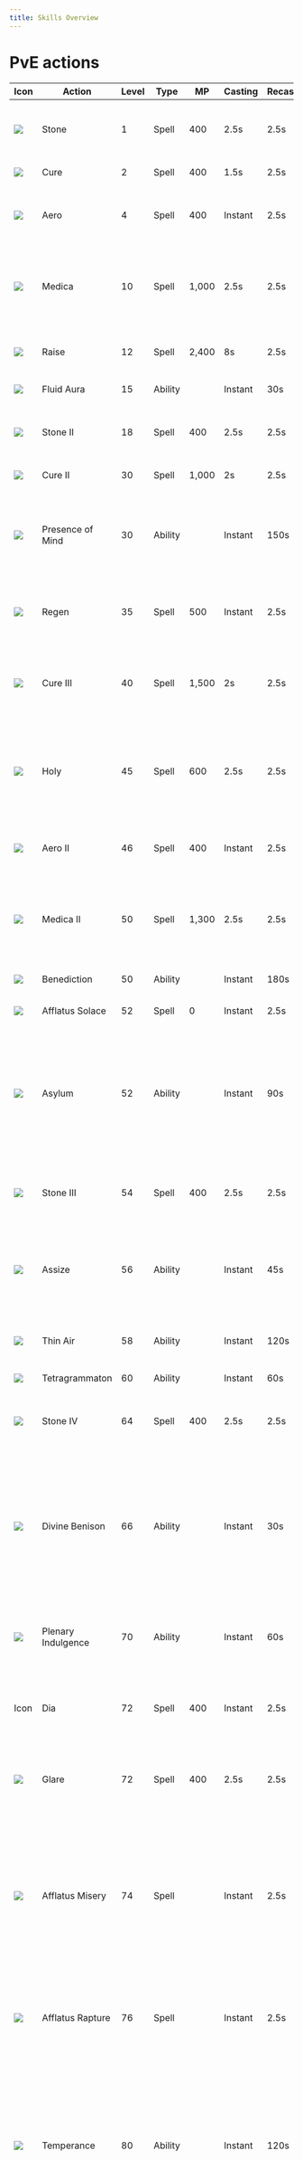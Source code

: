 ```yaml
---
title: Skills Overview
---
```

# PvE actions
| Icon | Action | Level | Type | MP | Casting | Recast | Description |
|------|--------|-------|------|----|---------|--------|-------------|
| ![](https://xivapi.com/i/000000/000403_hr1.png) | Stone | 1 | Spell | 400 | 2.5s | 2.5s | Deals earth damage with a potency of 140.
| ![](https://xivapi.com/i/000000/000405_hr1.png) | Cure | 2|Spell|400|1.5s|2.5s|Restores target's HP.
| ![](https://xivapi.com/i/000000/000401_hr1.png) | Aero | 4|Spell|400|Instant|2.5s|Deals wind damage with a potency of 50.
| ![](https://xivapi.com/i/000000/000408_hr1.png) | Medica|10|Spell|1,000|2.5s|2.5s|Restores own HP and the HP of all nearby party members.
| ![](https://xivapi.com/i/000000/000411_hr1.png) | Raise|12|Spell|2,400|8s|2.5s|Resurrects target to a weakened state.
| ![](https://xivapi.com/i/000000/000416_hr1.png) | Fluid Aura|15|Ability||Instant|30s|Binds target.
| ![](https://xivapi.com/i/000000/000404_hr1.png) | Stone II|18|Spell|400|2.5s|2.5s|Deals earth damage with a potency of 200.
| ![](https://xivapi.com/i/000000/000406_hr1.png) | Cure II|30|Spell|1,000|2s|2.5s|Restores target's HP.
| ![](https://xivapi.com/i/002000/002626_hr1.png) | Presence of Mind|30|Ability||Instant|150s|Reduces spell cast time and recast time, and auto-attack delay by 20%.
| ![](https://xivapi.com/i/002000/002628_hr1.png) | Regen|35|Spell|500|Instant|2.5s|Grants healing over time effect to target.
| ![](https://xivapi.com/i/000000/000407_hr1.png) | Cure III|40|Spell|1,500|2s|2.5s|Restores HP of target and all party members nearby target.
| ![](https://xivapi.com/i/002000/002629_hr1.png) | Holy|45|Spell|600|2.5s|2.5s|Deals unaspected damage with a potency of 140 to all nearby enemies.
| ![](https://xivapi.com/i/000000/000402_hr1.png) | Aero II|46|Spell|400|Instant|2.5s|Deals wind damage with a potency of 60.
| ![](https://xivapi.com/i/000000/000409_hr1.png) | Medica II|50|Spell|1,300|2.5s|2.5s|Restores own HP and the HP of all nearby party members.
| ![](https://xivapi.com/i/002000/002627_hr1.png) | Benediction|50|Ability||Instant|180s|Restores all of a target's HP.
| ![](https://xivapi.com/i/002000/002640_hr1.png) | Afflatus Solace|52|Spell|0|Instant|2.5s|Restores target's HP.
| ![](https://xivapi.com/i/002000/002632_hr1.png) | Asylum|52|Ability||Instant|90s|Envelops a designated area in a veil of succor, granting healing over time to self and any party members who enter.
| ![](https://xivapi.com/i/002000/002631_hr1.png) | Stone III|54|Spell|400|2.5s|2.5s|Deals earth damage with a potency of 240.
| ![](https://xivapi.com/i/002000/002634_hr1.png) | Assize|56|Ability||Instant|45s|Deals unaspected damage to all nearby enemies with a potency of 400.
| ![](https://xivapi.com/i/002000/002636_hr1.png) | Thin Air|58|Ability||Instant|120s|Reduces MP cost of all spells by 100%.
| ![](https://xivapi.com/i/002000/002633_hr1.png) |  Tetragrammaton|60|Ability||Instant|60s|Restores target's HP.
| ![](https://xivapi.com/i/002000/002637_hr1.png) | Stone IV|64|Spell|400|2.5s|2.5s|Deals earth damage with a potency of 280.
| ![](https://xivapi.com/i/002000/002638_hr1.png) | Divine Benison|66|Ability||Instant|30s|Creates a barrier around self or target party member that absorbs damage equivalent to a heal of 500 potency.
| ![](https://xivapi.com/i/002000/002639_hr1.png) | Plenary Indulgence|70|Ability||Instant|60s|Grants Confession to self and nearby party members.
| Icon | Dia|72|Spell|400|Instant|2.5s|Deals unaspected damage with a potency of 120.
| ![](https://xivapi.com/i/002000/002642_hr1.png) | Glare|72|Spell|400|2.5s|2.5s|Deals unaspected damage with a potency of 300.
| ![](https://xivapi.com/i/002000/002644_hr1.png) | Afflatus Misery|74|Spell||Instant|2.5s|Deals unaspected damage to target and all enemies nearby it with a potency of 900 for the first enemy, and 25% less for all remaining enemies.
| ![](https://xivapi.com/i/002000/002643_hr1.png) | Afflatus Rapture|76|Spell||Instant|2.5s|Restores own HP and the HP of all nearby party members.
| ![](https://xivapi.com/i/002000/002645_hr1.png) | Temperance|80|Ability||Instant|120s|Increases healing magic potency by 20%, while reducing damage taken by self and all party members within a radius of 30 yalms by 10%.


# Healer actions
| Icon | Action | Level | Type | MP | Casting | Recast | Description |
|------|--------|-------|------|----|---------|--------|-------------|
| ![](https://xivapi.com/i/000000/000891_hr1.png) |  Repose|8|Spell|600|2.5s|2.5s|Inflicts target with Sleep.
| ![](https://xivapi.com/i/000000/000884_hr1.png) |  Esuna	|10|Spell|400|1s|2.5s|Removes a single detrimental effect from target.
| ![](https://xivapi.com/i/000000/000866_hr1.png) |  Swiftcast|18|Ability||Instant|60s|Next spell is cast immediately.
| ![](https://xivapi.com/i/000000/000865_hr1.png) |  Lucid Dreaming|24|Ability||Instant|60s|Gradually restores own MP.
| ![](https://xivapi.com/i/000000/000869_hr1.png) |  Surecast|44|Ability||Instant|120s|Spells can be cast without interruption.
| ![](https://xivapi.com/i/000000/000890_hr1.png) |  Rescue|48|Ability||Instant|120s|Instantly draw target party member to your side. Cannot be used outside of combat or when target is suffering from certain enfeeblements.